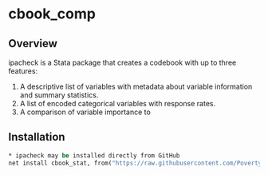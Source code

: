 # cbook_comp

## Overview
ipacheck is a Stata package that creates a codebook with up to three features:

1. A descriptive list of variables with metadata about variable information and summary statistics. 
2. A list of encoded categorical variables with response rates.
3. A comparison of variable importance to 

## Installation

```Stata
* ipacheck may be installed directly from GitHub
net install cbook_stat, from("https://raw.githubusercontent.com/PovertyAction/cbook_stat/master/") replace 
```
